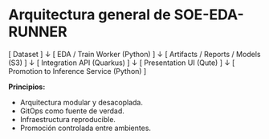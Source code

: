 # Arquitectura general de SOE-EDA-RUNNER



[ Dataset ]
↓
[ EDA / Train Worker (Python) ]
↓
[ Artifacts / Reports / Models (S3) ]
↓
[ Integration API (Quarkus) ]
↓
[ Presentation UI (Qute) ]
↓
[ Promotion to Inference Service (Python) ]


**Principios:**
- Arquitectura modular y desacoplada.
- GitOps como fuente de verdad.
- Infraestructura reproducible.
- Promoción controlada entre ambientes.
